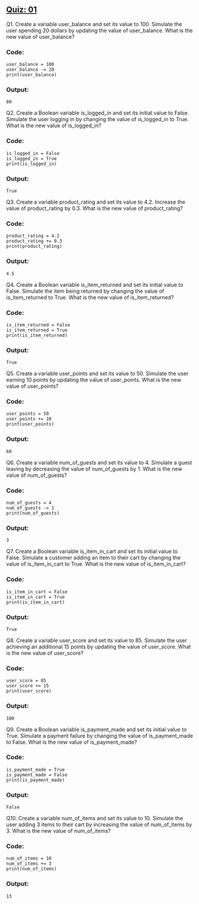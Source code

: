 ## [Quiz: 01](https://github.com/H-R-S/Python-Quiz/edit/main/Quiz_01.md)

Q1. Create a variable user_balance and set its value to 100. Simulate the user spending 20 dollars by updating the value of user_balance. What is the new value of user_balance?
### Code:
```
user_balance = 100
user_balance -= 20
print(user_balance)

```
### Output:
```
80
```

Q2. Create a Boolean variable is_logged_in and set its initial value to False. Simulate the user logging in by changing the value of is_logged_in to True. What is the new value of is_logged_in?
### Code:
```
is_logged_in = False
is_logged_in = True
print(is_logged_in)

```
### Output:
```
True
```

Q3. Create a variable product_rating and set its value to 4.2. Increase the value of product_rating by 0.3. What is the new value of product_rating?
### Code:
```
product_rating = 4.2
product_rating += 0.3
print(product_rating)

```
### Output:
```
4.5
```

Q4. Create a Boolean variable is_item_returned and set its initial value to False. Simulate the item being returned by changing the value of is_item_returned to True. What is the new value of is_item_returned?
### Code:
```
is_item_returned = False
is_item_returned = True
print(is_item_returned)

```
### Output:
```
True
```

Q5. Create a variable user_points and set its value to 50. Simulate the user earning 10 points by updating the value of user_points. What is the new value of user_points?
### Code:
```
user_points = 50
user_points += 10
print(user_points)

```
### Output:
```
60
```

Q6. Create a variable num_of_guests and set its value to 4. Simulate a guest leaving by decreasing the value of num_of_guests by 1. What is the new value of num_of_guests?
### Code:
```
num_of_guests = 4
num_of_guests -= 1
print(num_of_guests)

```
### Output:
```
3
```

Q7. Create a Boolean variable is_item_in_cart and set its initial value to False. Simulate a customer adding an item to their cart by changing the value of is_item_in_cart to True. What is the new value of is_item_in_cart?
### Code:
```
is_item_in_cart = False
is_item_in_cart = True
print(is_item_in_cart)

```
### Output:
```
True
```

Q8. Create a variable user_score and set its value to 85. Simulate the user achieving an additional 15 points by updating the value of user_score. What is the new value of user_score?
### Code:
```
user_score = 85
user_score += 15
print(user_score)

```
### Output:
```
100
```


Q9. Create a Boolean variable is_payment_made and set its initial value to True. Simulate a payment failure by changing the value of is_payment_made to False. What is the new value of is_payment_made?
### Code:
```
is_payment_made = True
is_payment_made = False
print(is_payment_made)

```
### Output:
```
False
```


Q10. Create a variable num_of_items and set its value to 10. Simulate the user adding 3 items to their cart by increasing the value of num_of_items by 3. What is the new value of num_of_items?
### Code:
```
num_of_items = 10
num_of_items += 3
print(num_of_items)

```
### Output:
```
13
```
